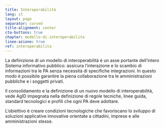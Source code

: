 ```yaml
---
title: Interoperabilità
lang: it
layout: page
separator: curved
title-alignment: center
cta-buttons: true
chapter: modello-di-interoperabilita
linee-azione: true
ref: interoperabilita
---
```

La definizione di un modello di interoperabilità è un asse portante dell’intero Sistema informativo pubblico: assicura l’interazione e lo scambio di informazioni tra le PA senza necessità di specifiche integrazioni. In questo modo è possibile garantire la piena collaborazione tra le amministrazioni pubbliche e i soggetti privati.

Il consolidamento e la definizione di un nuovo modello di interoperabilità, vede AgID impegnata nella definizione di regole tecniche, linee guida, standard tecnologici e profili che ogni PA deve adottare.

L’obiettivo è creare condizioni tecnologiche che favoriscano lo sviluppo di soluzioni applicative innovative orientate a cittadini, imprese e alle amministrazioni stesse.
